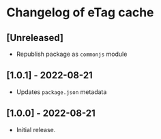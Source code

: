 # Changelog of eTag cache

## [Unreleased]

- Republish package as `commonjs` module

## [1.0.1] - 2022-08-21

- Updates `package.json` metadata

## [1.0.0] - 2022-08-21

- Initial release.
